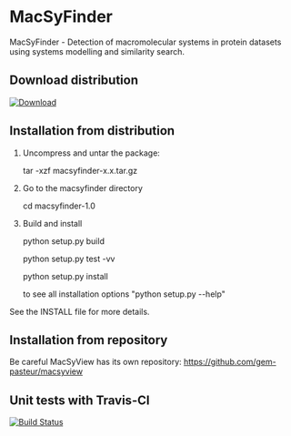 MacSyFinder
===========

MacSyFinder - Detection of macromolecular systems in protein datasets using systems modelling and similarity search.


Download distribution
---------------------
 [![Download](https://api.bintray.com/packages/gem-pasteur/MacSyFinder/macsyfinder/images/download.png)](http://dl.bintray.com/gem-pasteur/MacSyFinder/macsyfinder-1.0.0-RC3.tar.gz)
 


Installation from distribution
------------------------------

1. Uncompress and untar the package:

   tar -xzf macsyfinder-x.x.tar.gz

2. Go to the macsyfinder directory
 
    cd macsyfinder-1.0

3. Build and install

    python setup.py build
    
    python setup.py test -vv
    
    python setup.py install

    to see all installation options "python setup.py --help"

See the INSTALL file for more details.


Installation from repository
----------------------------

 Be careful MacSyView has its own repository: https://github.com/gem-pasteur/macsyview
 
 
Unit tests with Travis-CI
-------------------------
 [![Build Status](https://travis-ci.org/gem-pasteur/macsyfinder.svg?branch=master)](https://travis-ci.org/gem-pasteur/macsyfinder)
